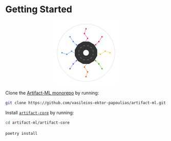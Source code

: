# Getting Started  

<p align="center">
  <img src="../assets/artifact_ml_logo.svg" width="200" alt="Artifact-ML Logo">
</p>  

Clone the [Artifact-ML monorepo](https://github.com/vasileios-ektor-papoulias/artifact-ml/tree/main) by running:  

```bash
git clone https://github.com/vasileios-ektor-papoulias/artifact-ml.git
```

Install [`artifact-core`](https://github.com/vasileios-ektor-papoulias/artifact-ml/tree/main/artifact-core) by running:  

```bash
cd artifact-ml/artifact-core

poetry install
```